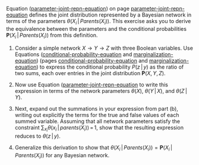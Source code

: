 

Equation (<a class="equationRef" title="" href="#">parameter-joint-repn-equation</a>) on
page <a class="pageRef" title="" href="#">parameter-joint-repn-equation</a> defines the joint distribution represented by a
Bayesian network in terms of the parameters
$\theta(X_i{{\,|\,}}{Parents}(X_i))$. This exercise asks you to derive
the equivalence between the parameters and the conditional probabilities
${\textbf{ P}}(X_i{{\,|\,}}{Parents}(X_i))$ from this definition.<br>

1.  Consider a simple network $X\rightarrow Y\rightarrow Z$ with three
    Boolean variables. Use
    Equations (<a class="equationRef" title="" href="#">conditional-probability-equation</a> and <a class="equationRef" title="" href="#">marginalization-equation</a>)
    (pages <a class="pageRef" title="" href="#">conditional-probability-equation</a> and <a class="pageRef" title="" href="#">marginalization-equation</a>)
    to express the conditional probability $P(z{{\,|\,}}y)$ as the ratio of two sums, each over entries in the
    joint distribution ${\textbf{P}}(X,Y,Z)$.<br>

2.  Now use Equation (<a class="equationRef" title="" href="#">parameter-joint-repn-equation</a> to
    write this expression in terms of the network parameters
    $\theta(X)$, $\theta(Y{{\,|\,}}X)$, and $\theta(Z{{\,|\,}}Y)$.<br>

3.  Next, expand out the summations in your expression from part (b),
    writing out explicitly the terms for the true and false values of
    each summed variable. Assuming that all network parameters satisfy
    the constraint
    $\sum_{x_i} \theta(x_i{{\,|\,}}{parents}(X_i)){{\,=\,}}1$, show
    that the resulting expression reduces to $\theta(z{{\,|\,}}y)$.<br>

4.  Generalize this derivation to show that
    $\theta(X_i{{\,|\,}}{Parents}(X_i)) = {\textbf{P}}(X_i{{\,|\,}}{Parents}(X_i))$
    for any Bayesian network.<br>
